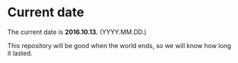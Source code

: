 # Current date

The current date is **2016.10.13.** (YYYY.MM.DD.)

This repository will be good when the world ends, so we will know how long it lasted.